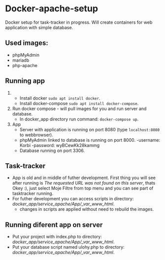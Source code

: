 # Docker-apache-setup
Docker setup for task-tracker in progress. Will create containers for web application with simple database.

## Used images:
  - phpMyAdmin
  - mariadb
  - php-apache

## Running app
1. - Install docker `sudo apt install docker`.
   - Install docker-compose `sudo apt install docker-compose`.
2. Run docker compose - will pull images for you and run server and database.  
    - In docker_app directory run command: `docker-compose up`.
3. App
   - Server with application is running on port 8080 (type `localhost:8080` to webbrowser).  
   - phpMyAdmin linked to database is running on port 8000.
      -username: Korbi
      -password: wyBCewKk28kammg
   - Database running on port 3306.

## Task-tracker
  - App is old and in middle of futher development. First thing you will see after running is *The requested URL was not found on this server*, thats Okey :), just select Moje Filtre from top menu and you can see part of tasktracker running.
  - For futher development you can access scripts in directory: *docker_app/service_apache/App/_var_www_html*.
    - changes in scripts are applied without need to rebuild the images.  
## Running diferent app on server
  - Put your project with index.php to directory: *docker_app/service_apache/App/_var_www_html*.
  - Put your database script named ulohy.php to directory: *docker_app/service_apache/App/_var_www_html*.


